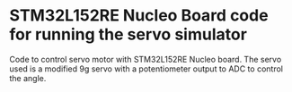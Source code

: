 # STM32L152RE Nucleo Board code for running the servo simulator
Code to control servo motor with STM32L152RE Nucleo board. 
The servo used is a modified 9g servo with a potentiometer output to ADC to control the angle.
